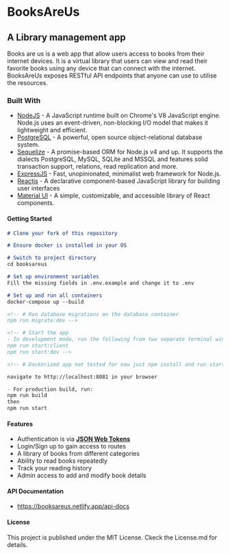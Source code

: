 # BooksAreUs

## A Library management app

Books are us is a web app that allow users access to books from their internet devices.
It is a virtual library that users can view and read their favorite books using any device that can connect with the internet.
BooksAreUs exposes RESTful API endpoints that anyone can use to utilise the resources.

### Built With

* [NodeJS](https://nodejs.org/en/) - A JavaScript runtime built on Chrome's V8 JavaScript engine. Node.js uses an event-driven, non-blocking I/O model that makes it lightweight and efficient.
* [PostgreSQL](https://www.postgresql.org/) - A powerful, open source object-relational database system.
* [Sequelize](http://docs.sequelizejs.com/) - A promise-based ORM for Node.js v4 and up. It supports the dialects PostgreSQL, MySQL, SQLite and MSSQL and features solid transaction support, relations, read replication and more.
* [ExpressJS](http://expressjs.com/) - Fast, unopinionated, minimalist web framework for Node.js.
* [Reactjs](https://reactjs.org/) - A declarative component-based JavaScript library for building user interfaces
* [Material UI](https://mui.com) - A simple, customizable, and accessible library of React components. 

#### Getting Started

```markdown
# Clone your fork of this repository

# Ensure docker is installed in your OS

# Switch to project directory
cd booksareus

# Set up environment variables
Fill the missing fields in .env.example and change it to .env

# Set up and run all containers
docker-compose up --build

<!-- # Run database migrations on the database container
npm run migrate:dev -->

<!-- # Start the app
- In development mode, run the following from two separate terminal windows/tabs
npm run start:client
npm run start:dev -->

<!-- # Dockerized app not tested for now just npm install and run start:server and start:client on different console tabs, untill I work on testing the dockerized app -->

navigate to http://localhost:8081 in your browser

- For production build, run:
npm run build
then
npm run start
```

#### Features

* Authentication is via [**JSON Web Tokens**](https://jwt.io/)
* Login/Sign up to gain access to routes
* A library of books from different categories
* Ability to read books repeatedly
* Track your reading history
* Admin access to add and modify book details

#### API Documentation

* <https://booksareus.netlify.app/api-docs>

#### License

This project is published under the MIT License. Ckeck the License.md for details.
